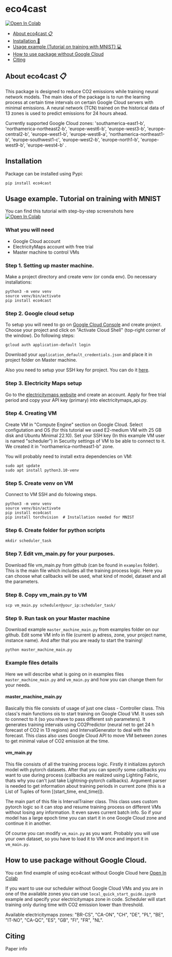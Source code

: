 # eco4cast

[![Open In Colab](https://colab.research.google.com/assets/colab-badge.svg)](https://colab.research.google.com/drive/18mUybd62_V73J3X0ARPl6ILyEjh9ChLE)

+ [About eco4cast :clipboard:](#1)
+ [Installation :wrench:](#2)
+ [Usage example (Tutorial on training with MNIST) :computer:](#3)
+ [How to use package without Google Cloud](#4)
+ [Citing](#5)
<!-- + [Feedback :envelope:](#6)  -->



## About eco4cast :clipboard: <a name="1"></a> 
This package is designed to reduce CO2 emissions while training neural network models. The main idea of the package is to run the learning process at certain time intervals on certain Google Cloud servers with minimal emissions. A neural network (TCN) trained on the historical data of 13 zones is used to predict emissions for 24 hours ahead.

Currently supported Google Cloud zones: 'southamerica-east1-b', 'northamerica-northeast2-b', 'europe-west6-b', 'europe-west3-b', 'europe-central2-b', 'europe-west1-b', 'europe-west8-a', 'northamerica-northeast1-b', 'europe-southwest1-c', 'europe-west2-b', 'europe-north1-b', 'europe-west9-b',  'europe-west4-b' .

## Installation <a name="2"></a> 
Package can be installed using Pypi:
```
pip install eco4cast
```

## Usage example. Tutorial on training with MNIST <a name="3"></a>

You can find this tutorial with step-by-step screenshots here [![Open In Colab](https://colab.research.google.com/assets/colab-badge.svg)](https://colab.research.google.com/drive/18mUybd62_V73J3X0ARPl6ILyEjh9ChLE)

### What you will need
- Google Cloud account
- ElectricityMaps account with free trial
- Master machine to control VMs 

### Step 1. Setting up master machine.
Make a project directory and create venv (or conda env). Do necessary installations:
```
python3 -m venv venv
source venv/bin/activate
pip install eco4cast
```

### Step 2. Google cloud setup
To setup you will need to go on [Google Cloud Console](console.cloud.google.com) and create project. Choose your project and click on "Activate Cloud Shell" (top-right corner of the window). Do following steps:

```
gcloud auth application-default login
```

Download your `application_default_credentials.json` and place it in project folder on Master machine.

Also you need to setup your SSH key for project. You can do it [here](https://console.cloud.google.com/compute/metadata/sshKeys).

### Step 3. Electricity Maps setup
Go to the [electricitymaps website](api-portal.electricitymaps.com) and create an account. Apply for free trial period and copy your API key (primary) into electricitymaps_api.py.


### Step 4. Creating VM
Create VM in "Compute Engine" section on Google Cloud. Select configutation and OS (for this tutorial we used E2-medium VM with 25 GB disk and Ubuntu Minimal 22.10). Set your SSH key (In this example VM user is named "scheduler") in Security settings of VM to be able to connect to it. We created it in "northamerica-northeast1-b" zone.


You will probably need to install extra dependencies on VM:
```
sudo apt update
sudo apt install python3.10-venv 
```

### Step 5. Create venv on VM
Connect to VM SSH and do folowing steps.
```
python3 -m venv venv
source venv/bin/activate
pip install eco4cast
pip install torchvision  # Installation needed for MNIST
```

### Step 6. Create folder for python scripts
```
mkdir scheduler_task
```

### Step 7. Edit vm_main.py for your purposes.
Download file vm_main.py from github (can be found in `examples` folder).
This is the main file which includes all the training process logic. Here you can choose what callbacks will be used, what kind of model, dataset and all the parameters. 


### Step 8. Copy vm_main.py to VM
```
scp vm_main.py scheduler@your_ip:scheduler_task/
```


### Step 9. Run task on your Master machine
Download example `master_machine_main.py` from examples folder on our github. Edit some VM info in file (current ip adress, zone, your project name, instance name).
And after that you are ready to start the training!
```
python master_machine_main.py
```



### Example files details
Here we will describe what is going on in examples files `master_machine_main.py` and `vm_main.py` and how you can change them for your needs.

#### master_machine_main.py
Basically this file consists of usage of just one class - Controller class. This class's main functions ois to start training on Google Cloud VM. It uses ssh to connect to it (so you nhave to pass different ssh parameters). It generates training intervals using CO2Predictor (neural net to get 24 h forecast of CO2 in 13 regions) and IntervalGenerator to deal with the forecast. This class also uses Google Cloud API to move VM between zones to  get minimal value of CO2 emission at the time. 


#### vm_main.py
This file consists of all the training process logic. Firstly it initializes pytorch model with pytorch datasets. After that you can specify some callbacks you want to use during process (callbacks are realized using Lighting Fabric, thats why you can't just take Lightning-pytorch callbacks). Argument parser is needed to get information about training periods in current zone (this is a List of Tuples of form [(start_time, end_time)]). 

The main part of this file is IntervalTrainer class. This class uses custom pytorch logic so it can stop and resume training process on different VMs without losing any information. It even saves current batch info. So if your model has a large epoch time you can start it in one Google Cloud zone and continue it in another. 

Of course you can modify `vm_main.py` as you want. Probably you will use your own dataset, so you have to load it to VM once and import it in `vm_main.py`.


## How to use package without Google Cloud. <a name="4"></a>
You can find example of using eco4cast without Google Cloud here [Open In Colab](https://colab.research.google.com/drive/16FGIA4noKWDueBUjMGs0vOR8rv5g2QtN?usp=sharing)

If you want to use our scheduler without Google Cloud VMs and you are in one of the available zones you can use `local_quick_start_guide.ipynb` example and specify your electricitymaps zone in code. Scheduler will start training only during time with CO2 emission lower than threshold.

Available electricitymaps zones: "BR-CS", "CA-ON", "CH", "DE", "PL", "BE", "IT-NO", "CA-QC", "ES", "GB", "FI", "FR", "NL".

## Citing <a name="5"></a>
Paper info


<!-- ## Feedback <a name="6"></a>
email? -->